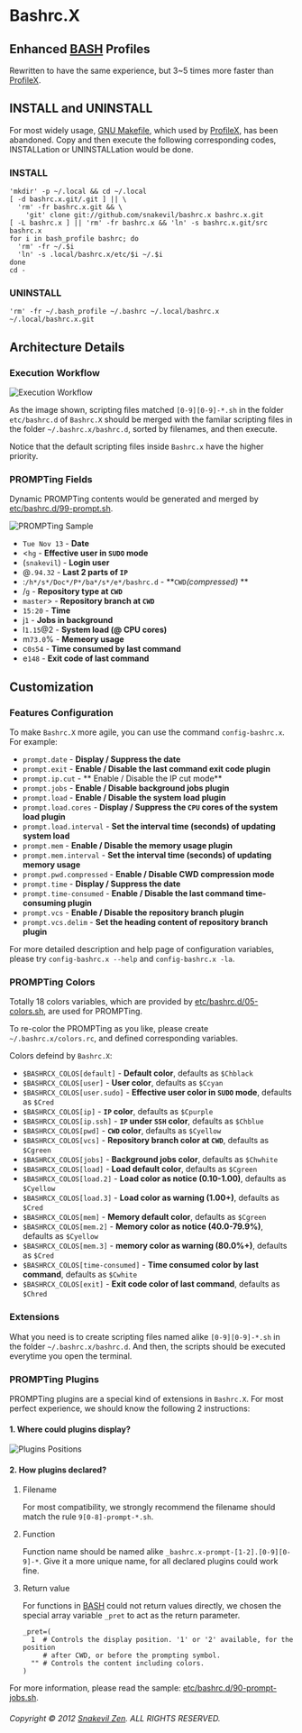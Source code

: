 Bashrc.X
========

Enhanced [BASH][] Profiles
--------------------------

Rewritten to have the same experience, but 3~5 times more faster than
[ProfileX][].

INSTALL and UNINSTALL
---------------------

For most widely usage,
[GNU Makefile](http://www.gnu.org/software/make/manual/make.html), which used by
[ProfileX][], has been abandoned. Copy and then execute the following
corresponding codes, INSTALLation or UNINSTALLation would be done.

### INSTALL ###

```shell
'mkdir' -p ~/.local && cd ~/.local
[ -d bashrc.x.git/.git ] || \
  'rm' -fr bashrc.x.git && \
    'git' clone git://github.com/snakevil/bashrc.x bashrc.x.git
[ -L bashrc.x ] || 'rm' -fr bashrc.x && 'ln' -s bashrc.x.git/src bashrc.x
for i in bash_profile bashrc; do
  'rm' -fr ~/.$i
  'ln' -s .local/bashrc.x/etc/$i ~/.$i
done
cd -
```

### UNINSTALL ###

```shell
'rm' -fr ~/.bash_profile ~/.bashrc ~/.local/bashrc.x ~/.local/bashrc.x.git
```

Architecture Details
--------------------

### Execution Workflow ###

![Execution Workflow](https://raw.github.com/snakevil/bashrc.x/master/doc/workflow.png)

As the image shown, scripting files matched `[0-9][0-9]-*.sh` in the folder
`etc/bashrc.d` of `Bashrc.X` should be merged with the familar scripting files
in the folder `~/.bashrc.x/bashrc.d`, sorted by filenames, and then execute.

Notice that the default scripting files inside `Bashrc.x` have the higher
priority.

### PROMPTing Fields ###

Dynamic PROMPTing contents would be generated and merged by
[etc/bashrc.d/99-prompt.sh](https://github.com/snakevil/bashrc.x/blob/master/src/etc/bashrc.d/99-prompt.sh).

![PROMPTing Sample](https://raw.github.com/snakevil/bashrc.x/master/doc/prompting-sample.png)

* `Tue Nov 13` - **Date**
* <`hg` - **Effective user in `SUDO` mode**
* (`snakevil`) - **Login user**
* @`.94.32` - **Last 2 parts of `IP`**
* :`/h*/s*/Doc*/P*/ba*/s*/e*/bashrc.d` - **`CWD`_(compressed)_ **
* /`g` - **Repository type at `CWD`**
* `master`> - **Repository branch at `CWD`**
* `15:20` - **Time**
* j`1` - **Jobs in background**
* l`1.15`@2 - **System load (@ CPU cores)**
* m`73.0`% - **Memeory usage**
* c`0s54` - **Time consumed by last command**
* e`148` - **Exit code of last command**

Customization
-------------

### Features Configuration ###

To make `Bashrc.X` more agile, you can use the command `config-bashrc.x`. For
example:

* `prompt.date` - **Display / Suppress the date**
* `prompt.exit` - **Enable / Disable the last command exit code plugin**
* `prompt.ip.cut` - ** Enable / Disable the IP cut mode**
* `prompt.jobs` - **Enable / Disable background jobs plugin**
* `prompt.load` - **Enable / Disable the system load plugin**
* `prompt.load.cores` - **Display / Suppress the `CPU` cores of the system load
  plugin**
* `prompt.load.interval` - **Set the interval time (seconds) of updating system
  load**
* `prompt.mem` - **Enable / Disable the memory usage plugin**
* `prompt.mem.interval` - **Set the interval time (seconds) of updating memory
  usage**
* `prompt.pwd.compressed` - **Enable / Disable CWD compression mode**
* `prompt.time` - **Display / Suppress the date**
* `prompt.time-consumed` - **Enable / Disable the last command time-consuming
  plugin**
* `prompt.vcs` - **Enable / Disable the repository branch plugin**
* `prompt.vcs.delim` - **Set the heading content of repository branch plugin**

For more detailed description and help page of configuration variables, please
try `config-bashrc.x --help` and `config-bashrc.x -la`.

### PROMPTing Colors ###

Totally 18 colors variables, which are provided by
[etc/bashrc.d/05-colors.sh](https://github.com/snakevil/bashrc.x/blob/master/src/etc/bashrc.d/05-colors.sh),
are used for PROMPTing.

To re-color the PROMPTing as you like, please create `~/.bashrc.x/colors.rc`,
and defined corresponding variables.

Colors defeind by `Bashrc.X`:

* `$BASHRCX_COLOS[default]` - **Default color**, defaults as `$Chblack`
* `$BASHRCX_COLOS[user]` - **User color**, defaults as `$Ccyan`
* `$BASHRCX_COLOS[user.sudo]` - **Effective user color in `SUDO` mode**, defaults as `$Cred`
* `$BASHRCX_COLOS[ip]` - **`IP` color**, defaults as `$Cpurple`
* `$BASHRCX_COLOS[ip.ssh]` - **`IP` under `SSH` color**, defaults as
  `$Chblue`
* `$BASHRCX_COLOS[pwd]` - **`CWD` color**, defaults as `$Cyellow`
* `$BASHRCX_COLOS[vcs]` - **Repository branch color at `CWD`**, defaults as `$Cgreen`
* `$BASHRCX_COLOS[jobs]` - **Background jobs color**, defaults as `$Chwhite`
* `$BASHRCX_COLOS[load]` - **Load default color**, defaults as `$Cgreen`
* `$BASHRCX_COLOS[load.2]` - **Load color as notice (0.10-1.00)**, defaults as `$Cyellow`
* `$BASHRCX_COLOS[load.3]` - **Load color as warning (1.00+)**, defaults as `$Cred`
* `$BASHRCX_COLOS[mem]` - **Memory default color**, defaults as `$Cgreen`
* `$BASHRCX_COLOS[mem.2]` - **Memory color as notice (40.0-79.9%)**, defaults as `$Cyellow`
* `$BASHRCX_COLOS[mem.3]` - **memory color as warning (80.0%+)**, defaults as `$Cred`
* `$BASHRCX_COLOS[time-consumed]` - **Time consumed color by last command**,
  defaults as `$Cwhite`
* `$BASHRCX_COLOS[exit]` - **Exit code color of last command**, defaults as
  `$Chred`

### Extensions ###

What you need is to create scripting files named alike `[0-9][0-9]-*.sh` in the
folder `~/.bashrc.x/bashrc.d`. And then, the scripts should be executed
everytime you open the terminal.

### PROMPTing Plugins ###

PROMPTing plugins are a special kind of extensions in `Bashrc.X`. For most
perfect experience, we should know the following 2 instructions:

#### 1. Where could plugins display? ####

![Plugins Positions](https://raw.github.com/snakevil/bashrc.x/master/doc/plugins-positions.png)

#### 2. How plugins declared? ####

1. Filename

    For most compatibility, we strongly recommend the filename should match the
    rule `9[0-8]-prompt-*.sh`.

2. Function

    Function name should be named alike `_bashrc.x-prompt-[1-2].[0-9][0-9]-*`.
    Give it a more unique name, for all declared plugins could work fine.

3. Return value

    For functions in [BASH][] could not return values directly, we chosen the
    special array variable `_pret` to act as the return parameter.

    ```shell
    _pret=(
      1  # Controls the display position. '1' or '2' available, for the position
         # after CWD, or before the prompting symbol.
      "" # Controls the content including colors.
    )
    ```

For more information, please read the sample:
[etc/bashrc.d/90-prompt-jobs.sh](https://github.com/snakevil/bashrc.x/blob/master/src/etc/bashrc.d/90-prompt-jobs.sh).

###### Copyright © 2012 [Snakevil Zen][me]. ALL RIGHTS RESERVED. ######

[profilex]: https://github.com/snakevil/profilex (ProfileX)
[bash]: http://www.gnu.org/software/bash/manual/html_node/index.html
[me]: https://szen.in
